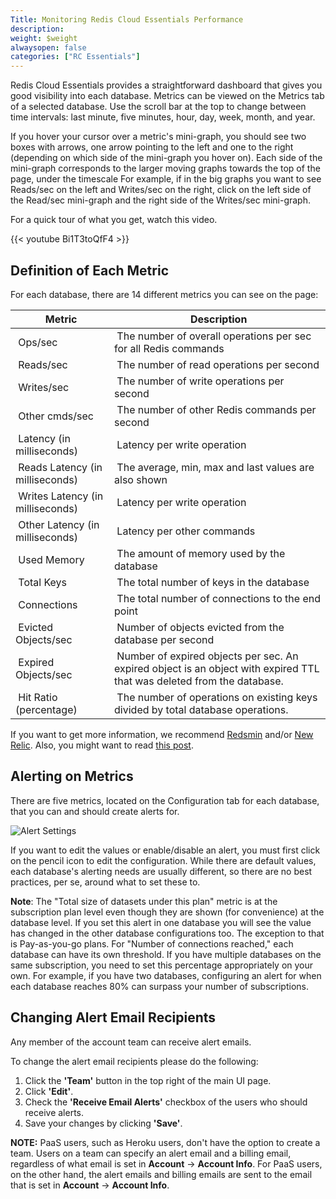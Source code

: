 ```yaml
---
Title: Monitoring Redis Cloud Essentials Performance
description:
weight: $weight
alwaysopen: false
categories: ["RC Essentials"]
---
```

Redis Cloud Essentials provides a straightforward dashboard that
gives you good visibility into each database. Metrics can be viewed on
the Metrics tab of a selected database. Use the scroll bar at the top to
change between time intervals: last minute, five minutes, hour, day,
week, month, and year.

If you hover your cursor over a metric's mini-graph, you should see two
boxes with arrows, one arrow pointing to the left and one to the right
(depending on which side of the mini-graph you hover on). Each side of
the mini-graph corresponds to the larger moving graphs towards the top
of the page, under the timescale For example, if in the big graphs you
want to see Reads/sec on the left and Writes/sec on the right, click on
the left side of the Read/sec mini-graph and the right side of the
Writes/sec mini-graph.

For a quick tour of what you get, watch this video.

{{< youtube Bi1T3toQfF4 >}}

## Definition of Each Metric

For each database, there are 14 different metrics you can see on the
page:

| **Metric** | **Description** |
|------------|-----------------|
| Ops/sec    | The number of overall operations per sec for all Redis commands |
| Reads/sec                          | The number of read operations per second |
| Writes/sec                         | The number of write operations per second |
| Other cmds/sec                     | The number of other Redis commands per second |
| Latency (in milliseconds)          | Latency per write operation |
| Reads Latency (in milliseconds)    | The average, min, max and last values are also shown |
| Writes Latency (in milliseconds)   | Latency per write operation |
| Other Latency (in milliseconds)    | Latency per other commands |
| Used Memory                        | The amount of memory used by the database |
| Total Keys                         | The total number of keys in the database |
| Connections                        | The total number of connections to the end point |
| Evicted Objects/sec                | Number of objects evicted from the database per second |
| Expired Objects/sec                | Number of expired objects per sec. An expired object is an object with expired TTL that was deleted from the database. |
| Hit Ratio (percentage)             | The number of operations on existing keys divided by total database operations. |

If you want to get more information, we recommend
[Redsmin](https://www.redsmin.com/) and/or [New
Relic](https://newrelic.com/plugins/poison-pen-llc/28). Also, you might
want to read [this
post](http://redislabs.com/blog/secure-redis-ssl-added-to-redsmin-and-clients).

## Alerting on Metrics

There are five metrics, located on the Configuration tab for each
database, that you can and should create alerts for.

![Alert
Settings](/images/rcessentials/alert_settings-2.png?width=600&height=151)

If you want to edit the values or enable/disable an alert, you must
first click on the pencil icon to edit the configuration. While there
are default values, each database's alerting needs are usually
different, so there are no best practices, per se, around what to set
these to.

**Note**: The "Total size of datasets under this plan" metric is at the
subscription plan level even though they are shown (for convenience) at
the database level. If you set this alert in one database you will see
the value has changed in the other database configurations too. The
exception to that is Pay-as-you-go plans. For "Number of connections
reached," each database can have its own threshold. If you have multiple
databases on the same subscription, you need to set this percentage
appropriately on your own. For example, if you have two databases,
configuring an alert for when each database reaches 80% can surpass your
number of subscriptions.

## Changing Alert Email Recipients

Any member of the account team can receive alert emails.

To change the alert email recipients please do the following:

1. Click the **'Team'** button in the top right of the main UI page.
1. Click **'Edit'**.
1. Check the **'Receive Email Alerts'** checkbox of the users who
    should receive alerts.
1. Save your changes by clicking **'Save'**.

**NOTE:** PaaS users, such as Heroku users, don't have the option to
create a team. Users on a team can specify an alert email and a billing
email, regardless of what email is set in **Account** -\> **Account
Info**. For PaaS users, on the other hand, the alert emails and billing
emails are sent to the email that is set in **Account** -\> **Account
Info**.
